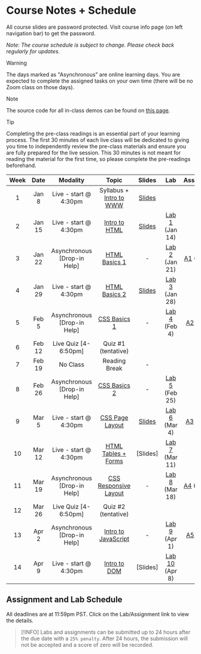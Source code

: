 <!-- markdownlint-disable -->
# Course Notes + Schedule

All course slides are password protected. Visit course info page (on left navigation bar) to get the password.

*Note: The course schedule is subject to change. Please check back regularly for updates.*

> [!WARNING]
> The days marked as "Asynchronous" are online learning days. You are expected to complete the assigned tasks on your own time (there will be no Zoom class on those days). 

> [!NOTE]
> The source code for all in-class demos can be found on [this page](../code-demo/).


> [!TIP]
> Completing the pre-class readings is an essential part of your learning process. The first 30 minutes of each live class will be dedicated to giving you time to independently review the pre-class materials and ensure you are fully prepared for the live session. This 30 minutes is not meant for reading the material for the first time, so please complete the pre-readings beforehand.

| **Week** | **Date** |        **Modality**         |                  **Topic**                  | **Slides** |            **Lab**            |          **Assignment**          |
| :------: | :------: | :-------------------------: | :-----------------------------------------: | :--------: | :---------------------------: | :------------------------------: |
|    1     |  Jan 8   |    Live - start @ 4:30pm    | Syllabus + [Intro to WWW](-intro-to-www.md) | [Slides](http://tiny.cc/145-SP25-W1) |                               |                                  |
|    2     |  Jan 15  |    Live - start @ 4:30pm    |     [Intro to HTML](-intro-to-html.md)      |  [Slides](http://tiny.cc/145-SP25-W2)  | [Lab 1](labs/L1.md) (Jan 14)  |                                  |
|    3     |  Jan 22  | Asynchronous [Drop-in Help] |     [HTML Basics 1](-html-basics-1.md)      |     -      | [Lab 2](labs/L2.md) (Jan 21)  | [A1](assignments/A1.md) (Jan 23) |
|    4     |  Jan 29  |    Live - start @ 4:30pm    |     [HTML Basics 2](-html-basics-2.md)      |  [Slides](http://tiny.cc/145-SP25-W4)  | [Lab 3](labs/L3.md) (Jan 28)  |                                  |
|    5     |  Feb 5   | Asynchronous [Drop-in Help] |      [CSS Basics 1](-css-basics-1.md)       |     -      |  [Lab 4](labs/L4.md) (Feb 4)  | [A2](assignments/A2.md) (Feb 6)  |
|    6     |  Feb 12  |    Live Quiz [4-6:50pm]     |             Quiz #1 (tentative)             |            |                               |                                  |
|    7     |  Feb 19  |          No Class           |                Reading Break                |     -      |                               |                                  |
|    8     |  Feb 26  | Asynchronous [Drop-in Help] |      [CSS Basics 2](-css-basics-2.md)       |  -  | [Lab 5](labs/L5.md) (Feb 25)  |                                  |
|    9     |  Mar 5   | Live - start @ 4:30pm |   [CSS Page Layout](-css-page-layout.md)    |     [Slides](http://tiny.cc/145-SP25-W9)      |  [Lab 6](labs/L6.md) (Mar 4)  | [A3](assignments/A3.md) (Mar 6)  |
|    10    |  Mar 12  |    Live - start @ 4:30pm    |    [HTML Tables + Forms](-html-forms.md)    |  [Slides]  | [Lab 7](labs/L7.md) (Mar 11)  |                                  |
|    11    |  Mar 19  | Asynchronous [Drop-in Help] | [CSS Responsive Layout](-responsive-web.md) |     -      | [Lab 8](labs/L8.md) (Mar 18)  | [A4](assignments/A4.md) (Mar 20) |
|    12    |  Mar 26  |    Live Quiz [4-6:50pm]     |            Quiz #2  (tentative)             |            |                               |                                  |
|    13    |  Apr 2   | Asynchronous [Drop-in Help] |   [Intro to JavaScript](-intro-to-js.md)    |     -      |  [Lab 9](labs/L9.md) (Apr 1)  | [A5](assignments/A5.md) (Apr 3)  |
|    14    |  Apr 9   |    Live - start @ 4:30pm    |      [Intro to DOM](-intro-to-dom.md)       |  [Slides]  | [Lab 10](labs/L10.md) (Apr 8) |                                  |

## Assignment and Lab Schedule

All deadlines are at 11:59pm PST. Click on the Lab/Assignment link to view the details.

> [!INFO]
> Labs and assignments can be submitted up to 24 hours after the due date with a `25% penalty`. After 24 hours, the submission will not be accepted and a score of zero will be recorded. 
